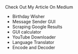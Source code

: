 Check Out My Article On Medium

* Birthday Wisher
* Message Sender GUI
* Scraping Google Results
* GUI calculator
* YouTube Downloader
* Language Translator
* Encode and Decoder
